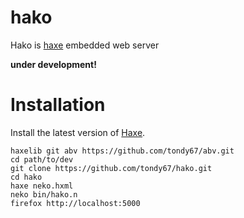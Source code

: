hako
====

Hako is [haxe](http://haxe.org) embedded web server

**under development!**

Installation
============

Install the latest version of [Haxe](http://www.haxe.org/download).

    haxelib git abv https://github.com/tondy67/abv.git
    cd path/to/dev
    git clone https://github.com/tondy67/hako.git
    cd hako 
    haxe neko.hxml 
    neko bin/hako.n 
    firefox http://localhost:5000
